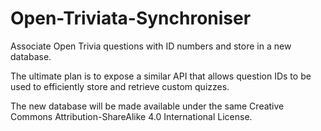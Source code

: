 # Open-Triviata-Synchroniser
Associate Open Trivia questions with ID numbers and store in a new database.

The ultimate plan is to expose a similar API that allows question IDs to be used to efficiently store and retrieve custom quizzes.

The new database will be made available under the same Creative Commons Attribution-ShareAlike 4.0 International License.
